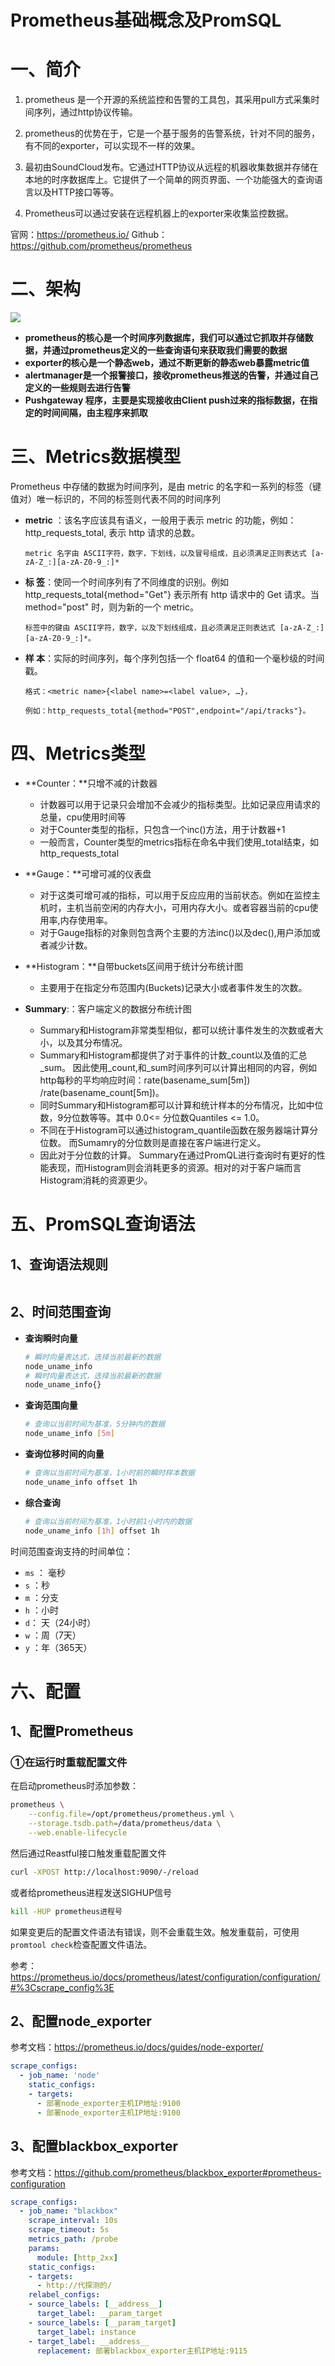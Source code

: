 # Prometheus基础概念及PromSQL

# 一、简介

1. prometheus 是一个开源的系统监控和告警的工具包，其采用pull方式采集时间序列，通过http协议传输。

2. prometheus的优势在于，它是一个基于服务的告警系统，针对不同的服务，有不同的exporter，可以实现不一样的效果。

3. 最初由SoundCloud发布。它通过HTTP协议从远程的机器收集数据并存储在本地的时序数据库上。它提供了一个简单的网页界面、一个功能强大的查询语言以及HTTP接口等等。

4. Prometheus可以通过安装在远程机器上的exporter来收集监控数据。

官网：https://prometheus.io/ 
Github：https://github.com/prometheus/prometheus

# 二、架构

![](../assets/prometheus-architecture.png)

- **prometheus的核心是一个时间序列数据库，我们可以通过它抓取并存储数据，并通过prometheus定义的一些查询语句来获取我们需要的数据**
- **exporter的核心是一个静态web，通过不断更新的静态web暴露metric值**
- **alertmanager是一个报警接口，接收prometheus推送的告警，并通过自己定义的一些规则去进行告警**
- **Pushgateway 程序，主要是实现接收由Client push过来的指标数据，在指定的时间间隔，由主程序来抓取**

# 三、Metrics数据模型

Prometheus 中存储的数据为时间序列，是由 metric 的名字和一系列的标签（键值对）唯一标识的，不同的标签则代表不同的时间序列

- **metric** ：该名字应该具有语义，一般用于表示 metric 的功能，例如：http_requests_total, 表示 http 请求的总数。

  ```
  metric 名字由 ASCII字符，数字，下划线，以及冒号组成，且必须满足正则表达式 [a-zA-Z_:][a-zA-Z0-9_:]*
  ```

- **标   签**：使同一个时间序列有了不同维度的识别。例如 http_requests_total{method="Get"} 表示所有 http 请求中的 Get 请求。当 method="post" 时，则为新的一个 metric。

  ```
  标签中的键由 ASCII字符，数字，以及下划线组成，且必须满足正则表达式 [a-zA-Z_:][a-zA-Z0-9_:]*。
  ```

- **样  本**：实际的时间序列，每个序列包括一个 float64 的值和一个毫秒级的时间戳。

  ```
  格式：<metric name>{<label name>=<label value>, …}，
  
  例如：http_requests_total{method="POST",endpoint="/api/tracks"}。
  ```

# 四、Metrics类型

- **Counter：**只增不减的计数器
  - 计数器可以用于记录只会增加不会减少的指标类型。比如记录应用请求的总量，cpu使用时间等
  - 对于Counter类型的指标，只包含一个inc()方法，用于计数器+1
  - 一般而言，Counter类型的metrics指标在命名中我们使用_total结束，如http_requests_total

- **Gauge：**可增可减的仪表盘
  - 对于这类可增可减的指标，可以用于反应应用的当前状态。例如在监控主机时，主机当前空闲的内存大小，可用内存大小。或者容器当前的cpu使用率,内存使用率。
  - 对于Gauge指标的对象则包含两个主要的方法inc()以及dec(),用户添加或者减少计数。

- **Histogram：**自带buckets区间用于统计分布统计图
  - 主要用于在指定分布范围内(Buckets)记录大小或者事件发生的次数。

- **Summary**:：客户端定义的数据分布统计图
  - Summary和Histogram非常类型相似，都可以统计事件发生的次数或者大小，以及其分布情况。
  - Summary和Histogram都提供了对于事件的计数_count以及值的汇总_sum。 因此使用_count,和_sum时间序列可以计算出相同的内容，例如http每秒的平均响应时间：rate(basename_sum[5m]) /rate(basename_count[5m])。
  - 同时Summary和Histogram都可以计算和统计样本的分布情况，比如中位数，9分位数等等。其中 0.0<= 分位数Quantiles <= 1.0。
  - 不同在于Histogram可以通过histogram_quantile函数在服务器端计算分位数。 而Sumamry的分位数则是直接在客户端进行定义。
  - 因此对于分位数的计算。 Summary在通过PromQL进行查询时有更好的性能表现，而Histogram则会消耗更多的资源。相对的对于客户端而言Histogram消耗的资源更少。

# 五、PromSQL查询语法

## 1、查询语法规则

```bash
```



## 2、时间范围查询

- **查询瞬时向量**

  ```bash
  # 瞬时向量表达式，选择当前最新的数据
  node_uname_info
  # 瞬时向量表达式，选择当前最新的数据
  node_uname_info{}
  ```

- **查询范围向量**

  ```bash
  # 查询以当前时间为基准，5分钟内的数据
  node_uname_info [5m]
  ```

- **查询位移时间的向量**

  ```bash
  # 查询以当前时间为基准，1小时前的瞬时样本数据
  node_uname_info offset 1h
  ```
  
- **综合查询**

  ```bash
  # 查询以当前时间为基准，1小时前1小时内的数据
  node_uname_info [1h] offset 1h
  ```

时间范围查询支持的时间单位：

- `ms` ： 毫秒
- `s` ：秒
- `m` ：分支
- `h` ：小时
- `d`： 天（24小时）
- `w` ：周（7天）
- `y` ：年（365天）

# 六、配置

## 1、配置Prometheus

### ①在运行时重载配置文件

在启动prometheus时添加参数：

```bash
prometheus \
    --config.file=/opt/prometheus/prometheus.yml \
    --storage.tsdb.path=/data/prometheus/data \
    --web.enable-lifecycle
```

然后通过Reastful接口触发重载配置文件

```bash
curl -XPOST http://localhost:9090/-/reload
```

或者给prometheus进程发送SIGHUP信号

```bash
kill -HUP prometheus进程号
```

如果变更后的配置文件语法有错误，则不会重载生效。触发重载前，可使用`promtool check`检查配置文件语法。

参考：https://prometheus.io/docs/prometheus/latest/configuration/configuration/#%3Cscrape_config%3E

## 2、配置node_exporter

参考文档：https://prometheus.io/docs/guides/node-exporter/

```yaml
scrape_configs:
  - job_name: 'node'
    static_configs:
    - targets:
      - 部署node_exporter主机IP地址:9100
      - 部署node_exporter主机IP地址:9100
```

## 3、配置blackbox_exporter

参考文档：https://github.com/prometheus/blackbox_exporter#prometheus-configuration

```yaml
scrape_configs:
  - job_name: "blackbox"
    scrape_interval: 10s
    scrape_timeout: 5s
    metrics_path: /probe
    params:
      module: [http_2xx]
    static_configs:
    - targets:
      - http://代探测的/
    relabel_configs:
    - source_labels: [__address__]
      target_label: __param_target
    - source_labels: [__param_target]
      target_label: instance
    - target_label: __address__
      replacement: 部署blackbox_exporter主机IP地址:9115
```

